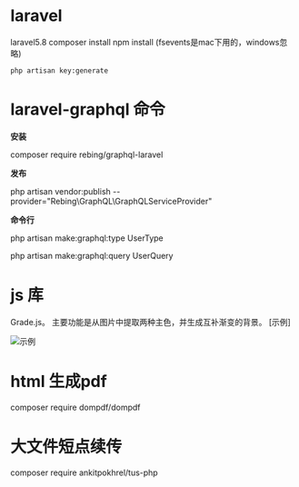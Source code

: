 # laravel
laravel5.8
    composer install
    npm      install   (fsevents是mac下用的，windows忽略)


    php artisan key:generate
# laravel-graphql 命令
**安装**

composer require rebing/graphql-laravel

**发布**

php artisan vendor:publish   --provider="Rebing\GraphQL\GraphQLServiceProvider"

**命令行**

php artisan make:graphql:type UserType 

php artisan make:graphql:query UserQuery


# js 库

Grade.js。 主要功能是从图片中提取两种主色，并生成互补渐变的背景。 
[示例]

![示例](https://user-gold-cdn.xitu.io/2019/5/18/16ac99f227a54fb2?imageView2/2/w/800/q/100)



# html 生成pdf 

composer require dompdf/dompdf

# 大文件短点续传

composer require ankitpokhrel/tus-php
